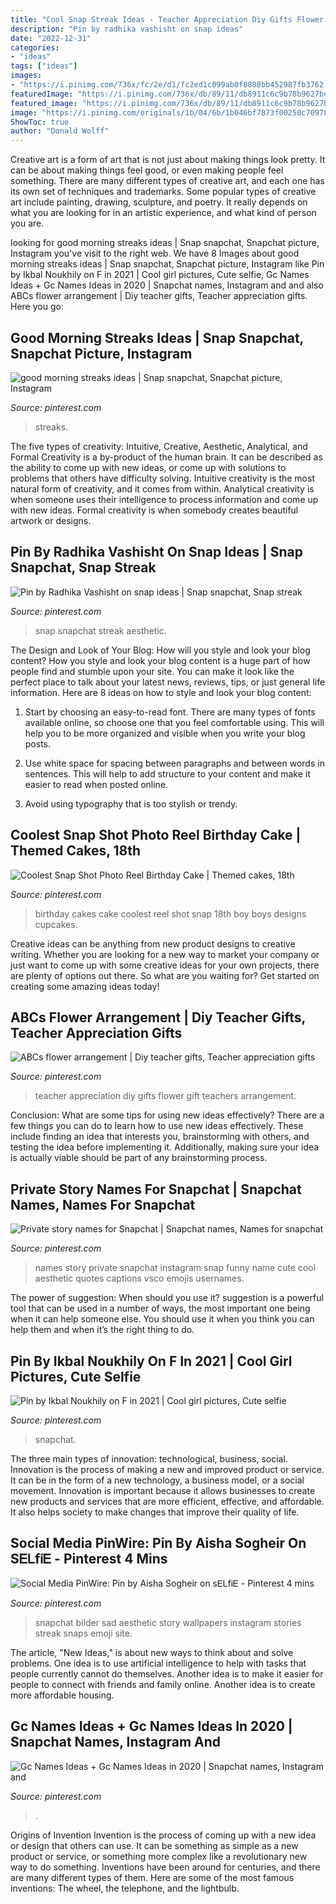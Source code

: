 ```yaml
---
title: "Cool Snap Streak Ideas - Teacher Appreciation Diy Gifts Flower Gift Teachers Arrangement"
description: "Pin by radhika vashisht on snap ideas"
date: "2022-12-31"
categories:
- "ideas"
tags: ["ideas"]
images:
- "https://i.pinimg.com/736x/fc/2e/d1/fc2ed1c099ab0f8808bb452987fb3762.jpg"
featuredImage: "https://i.pinimg.com/736x/db/89/11/db8911c6c9b78b9627becd03d526bfd2.jpg"
featured_image: "https://i.pinimg.com/736x/db/89/11/db8911c6c9b78b9627becd03d526bfd2.jpg"
image: "https://i.pinimg.com/originals/1b/04/6b/1b046bf7873f00250c70978fd6364772.jpg"
ShowToc: true
author: "Donald Wolff"
---
```



Creative art is a form of art that is not just about making things look pretty. It can be about making things feel good, or even making people feel something. There are many different types of creative art, and each one has its own set of techniques and trademarks. Some popular types of creative art include painting, drawing, sculpture, and poetry. It really depends on what you are looking for in an artistic experience, and what kind of person you are.

	

		
looking for good morning streaks ideas | Snap snapchat, Snapchat picture, Instagram you've visit to the right web. We have 8 Images about good morning streaks ideas | Snap snapchat, Snapchat picture, Instagram like Pin by Ikbal Noukhily on F in 2021 | Cool girl pictures, Cute selfie, Gc Names Ideas + Gc Names Ideas in 2020 | Snapchat names, Instagram and and also ABCs flower arrangement | Diy teacher gifts, Teacher appreciation gifts. Here you go:
		
    
## Good Morning Streaks Ideas | Snap Snapchat, Snapchat Picture, Instagram

<img loading=lazy src="https://i.pinimg.com/736x/a0/40/ba/a040ba348beb96fb80582e3dd73aaa29.jpg" onerror="this.onerror=null;this.src='https://tse2.mm.bing.net/th?id=OIP.oPBDqbsnpUHOCxbFnHfurQHaNJ&amp;pid=15.1';" alt="good morning streaks ideas | Snap snapchat, Snapchat picture, Instagram">

_Source: pinterest.com_

>streaks. 

	

The five types of creativity: Intuitive, Creative, Aesthetic, Analytical, and Formal
Creativity is a by-product of the human brain. It can be described as the ability to come up with new ideas, or come up with solutions to problems that others have difficulty solving. Intuitive creativity is the most natural form of creativity, and it comes from within. Analytical creativity is when someone uses their intelligence to process information and come up with new ideas. Formal creativity is when somebody creates beautiful artwork or designs.

    
## Pin By Radhika Vashisht On Snap Ideas | Snap Snapchat, Snap Streak

<img loading=lazy src="https://i.pinimg.com/originals/1b/04/6b/1b046bf7873f00250c70978fd6364772.jpg" onerror="this.onerror=null;this.src='https://tse3.mm.bing.net/th?id=OIP.vF2-yUET1TLqVBvzgaO9bgHaNL&amp;pid=15.1';" alt="Pin by Radhika Vashisht on snap ideas | Snap snapchat, Snap streak">

_Source: pinterest.com_

>snap snapchat streak aesthetic. 

	

The Design and Look of Your Blog: How will you style and look your blog content?
How you style and look your blog content is a huge part of how people find and stumble upon your site. You can make it look like the perfect place to talk about your latest news, reviews, tips, or just general life information. Here are 8 ideas on how to style and look your blog content:
1. Start by choosing an easy-to-read font. There are many types of fonts available online, so choose one that you feel comfortable using. This will help you to be more organized and visible when you write your blog posts.

2. Use white space for spacing between paragraphs and between words in sentences. This will help to add structure to your content and make it easier to read when posted online.

3. Avoid using typography that is too stylish or trendy.

    
## Coolest Snap Shot Photo Reel Birthday Cake | Themed Cakes, 18th

<img loading=lazy src="https://i.pinimg.com/736x/1e/73/d9/1e73d9f2cba18ef87d1b0281b74fb6d3--shot-photo-birthday-wishes.jpg" onerror="this.onerror=null;this.src='https://tse4.mm.bing.net/th?id=OIP.4RU1RQ7cDPL1yijRajh64QHaJ6&amp;pid=15.1';" alt="Coolest Snap Shot Photo Reel Birthday Cake | Themed cakes, 18th">

_Source: pinterest.com_

>birthday cakes cake coolest reel shot snap 18th boy boys designs cupcakes. 

	

Creative ideas can be anything from new product designs to creative writing. Whether you are looking for a new way to market your company or just want to come up with some creative ideas for your own projects, there are plenty of options out there. So what are you waiting for? Get started on creating some amazing ideas today!

    
## ABCs Flower Arrangement | Diy Teacher Gifts, Teacher Appreciation Gifts

<img loading=lazy src="https://i.pinimg.com/736x/b6/d6/17/b6d6170d0b66de531b119001bde9497b--teacher-appreciation-gifts-teacher-gift-diy.jpg" onerror="this.onerror=null;this.src='https://tse4.mm.bing.net/th?id=OIP.TOp7AFduMz0n70Vdl5oHvgHaLH&amp;pid=15.1';" alt="ABCs flower arrangement | Diy teacher gifts, Teacher appreciation gifts">

_Source: pinterest.com_

>teacher appreciation diy gifts flower gift teachers arrangement. 

	

Conclusion: What are some tips for using new ideas effectively?
There are a few things you can do to learn how to use new ideas effectively. These include finding an idea that interests you, brainstorming with others, and testing the idea before implementing it. Additionally, making sure your idea is actually viable should be part of any brainstorming process.

    
## Private Story Names For Snapchat | Snapchat Names, Names For Snapchat

<img loading=lazy src="https://i.pinimg.com/736x/db/89/11/db8911c6c9b78b9627becd03d526bfd2.jpg" onerror="this.onerror=null;this.src='https://tse1.mm.bing.net/th?id=OIP.rDld8X0Hdc8gp2HUbP6YZAHaMx&amp;pid=15.1';" alt="Private story names for Snapchat | Snapchat names, Names for snapchat">

_Source: pinterest.com_

>names story private snapchat instagram snap funny name cute cool aesthetic quotes captions vsco emojis usernames. 

	

The power of suggestion: When should you use it?
suggestion is a powerful tool that can be used in a number of ways, the most important one being when it can help someone else. You should use it when you think you can help them and when it’s the right thing to do.

    
## Pin By Ikbal Noukhily On F In 2021 | Cool Girl Pictures, Cute Selfie

<img loading=lazy src="https://i.pinimg.com/736x/4c/7f/c0/4c7fc0517fed016604b59d99d8b3b812.jpg" onerror="this.onerror=null;this.src='https://tse2.mm.bing.net/th?id=OIP.40RSlICIl3zDUeBlIGMkVgHaOj&amp;pid=15.1';" alt="Pin by Ikbal Noukhily on F in 2021 | Cool girl pictures, Cute selfie">

_Source: pinterest.com_

>snapchat. 

	

The three main types of innovation: technological, business, social.
Innovation is the process of making a new and improved product or service. It can be in the form of a new technology, a business model, or a social movement. Innovation is important because it allows businesses to create new products and services that are more efficient, effective, and affordable. It also helps society to make changes that improve their quality of life.

    
## Social Media PinWire: Pin By Aisha Sogheir On SᎬᏞfᎥᎬ - Pinterest 4 Mins

<img loading=lazy src="https://i.pinimg.com/736x/fc/2e/d1/fc2ed1c099ab0f8808bb452987fb3762.jpg" onerror="this.onerror=null;this.src='https://tse4.mm.bing.net/th?id=OIP.sbgys34ga3xL1F8q5w_ahQHaNK&amp;pid=15.1';" alt="Social Media PinWire: Pin by Aisha Sogheir on sᎬᏞfᎥᎬ - Pinterest 4 mins">

_Source: pinterest.com_

>snapchat bilder sad aesthetic story wallpapers instagram stories streak snaps emoji site. 

	

The article, "New Ideas," is about new ways to think about and solve problems. One idea is to use artificial intelligence to help with tasks that people currently cannot do themselves. Another idea is to make it easier for people to connect with friends and family online. Another idea is to create more affordable housing.

    
## Gc Names Ideas + Gc Names Ideas In 2020 | Snapchat Names, Instagram And

<img loading=lazy src="https://i.pinimg.com/736x/aa/02/68/aa02688fc7bdacd30f360caf3fd2dd1b.jpg" onerror="this.onerror=null;this.src='https://tse4.mm.bing.net/th?id=OIP.JrM9ToWTXp_4lpP-3paTOwHaQB&amp;pid=15.1';" alt="Gc Names Ideas + Gc Names Ideas in 2020 | Snapchat names, Instagram and">

_Source: pinterest.com_

>. 

	

Origins of Invention
Invention is the process of coming up with a new idea or design that others can use. It can be something as simple as a new product or service, or something more complex like a revolutionary new way to do something. Inventions have been around for centuries, and there are many different types of them. Here are some of the most famous inventions: The wheel, the telephone, and the lightbulb.

